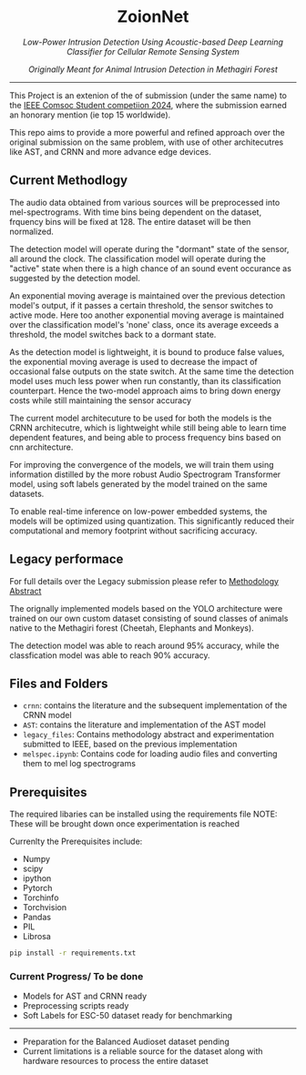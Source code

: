
<div align="center">

# ZoionNet


*Low-Power Intrusion Detection Using Acoustic-based Deep Learning Classifier for Cellular Remote Sensing System*

*Originally Meant for Animal Intrusion Detection in Methagiri Forest*
</div>

--------

This Project is an extenion of the of submission (under the same name) to the [IEEE Comsoc Student competiion 2024](https://www.comsoc.org/membership/ieee-comsoc-student-competition/winners), where the submission earned an honorary mention (ie top 15 worldwide).

This repo aims to provide a more powerful and refined approach over the original submission on the same problem, with use of other architecutres like AST, and CRNN and more advance edge devices.

## Current Methodlogy

The audio data obtained from various sources will be preprocessed into mel-spectrograms. With time bins being dependent on the dataset, frquency bins will be fixed at 128. The entire dataset will be then normalized.


The detection model will operate during the "dormant" state of the sensor, all around the
 clock. The classification model will operate during the "active" state when there is a high
 chance of an sound event occurance as suggested by the detection model.


 An exponential moving average is maintained over the previous detection model's
 output, if it passes a certain threshold, the sensor switches to active mode. Here too
 another exponential moving average is maintained over the classification model's 'none'
 class, once its average exceeds a threshold, the model switches back to a dormant
 state.


 As the detection model is lightweight, it is bound to produce false values, the
 exponential moving average is used to decrease the impact of occasional false outputs
 on the state switch. At the same time the detection model uses much less power when
 run constantly, than its classification counterpart.
 Hence the two-model approach aims to bring down energy costs while still maintaining
 the sensor accuracy

The current model architecuture to be used for both the models is the CRNN architecutre, which is lightweight while still being able to learn time dependent features, and being able to process frequency bins based on cnn architecture.

For improving the convergence of the models, we will train them using information distilled by the more robust Audio Spectrogram Transformer model, using soft labels generated by the model trained on the same datasets.

To enable real-time inference on low-power embedded systems, the models will be optimized using quantization. This significantly reduced their computational and memory footprint without sacrificing accuracy.



## Legacy performace

For full details over the Legacy submission please refer to [Methodology Abstract](https://github.com/Melange-Lf/ZoionNET/blob/main/legacy_files/ZoionNET_Comsoc_submission.pdf)

The orignally implemented models based on the YOLO architecture were trained on our own custom dataset consisting of sound classes of animals native to the Methagiri forest (Cheetah, Elephants and Monkeys).

The detection model was able to reach around 95% accuracy, while the classfication model was able to reach 90% accuracy.


## Files and Folders

- `crnn`: contains the literature and the subsequent implementation of the CRNN model
- `AST`: contains the literature and implementation of the AST model
- `legacy_files`: Contains methodology abstract and experimentation submitted to IEEE, based on the previous implementation
- `melspec.ipynb`: Contains code for loading audio files and converting them to mel log spectrograms

## Prerequisites

The required libaries can be installed using the requirements file
NOTE: These will be brought down once experimentation is reached

Currenlty the Prerequisites include:

- Numpy
- scipy
- ipython
- Pytorch
- Torchinfo
- Torchvision
- Pandas
- PIL
- Librosa


```bash
pip install -r requirements.txt
```

### Current Progress/ To be done

- Models for AST and CRNN ready
- Preprocessing scripts ready
- Soft Labels for ESC-50 dataset ready for benchmarking

---------------------------------------------------------

- Preparation for the Balanced Audioset dataset pending
- Current limitations is a reliable source for the dataset along with hardware resources to process the entire dataset
